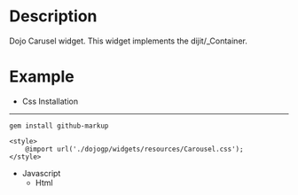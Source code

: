# Description
Dojo Carusel widget. This widget implements the dijit/_Container.

# Example
* Css
Installation
-----------

    gem install github-markup

    <style>
        @import url('./dojogp/widgets/resources/Carousel.css');
    </style>

* Javascript
    <script type="text/javascript">
    require(["dojo/ready",
		             'dojo/parser', 
		             "dojogp/views/applicant/search/ShortVacancySummary",
		             "dojogp/widgets/Carousel",
		             "dijit/form/Button",
		             "dijit/layout/ContentPane"], function(ready, parser, ShortVacancySummary, Carousel, Button, ContentPane) {
		             
		            
		             
		             ready(function() {
		                carousel = new Carousel({
		                    header: "Carousel",		// header 
		                    showArrows: true, 		// show arrow
		                    pageSize: 5,    		// the number of displayed widgets
		                    scrollStep: 20, 		// mousewheel scrolling speed
		                    animationSpeed: 1000, 	// animation speed
		                    children: [
		                        new ContentPane({style:"background-color:white", content:'<h5>Hello world1</h5>'}),
								new ContentPane({style:"background-color:white", content:'<h5>Hello world2</h5>'})
		                    ]
		                }, "carousel");
		                
						carousel.startup();

						carousel.addChild(new ContentPane({style:"background-color:white", content:'<h5>Hello world</h5>'}));
		});
	});
 </script>
 
* Html
	<div id="carousel"></div>
